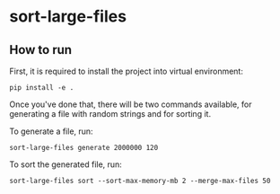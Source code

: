 # sort-large-files

## How to run

First, it is required to install the project into virtual environment:

```
pip install -e .
```


Once you've done that, there will be two commands available, for generating a file with random strings and for sorting it.

To generate a file, run:

```
sort-large-files generate 2000000 120
```

To sort the generated file, run:

```
sort-large-files sort --sort-max-memory-mb 2 --merge-max-files 50
```
